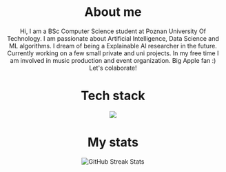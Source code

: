 <div align="center">

# About me

Hi, I am a BSc Computer Science student at Poznan University Of Technology. I am passionate about Artificial Intelligence, Data Science and ML algorithms. I dream of being a Explainable AI researcher in the future. Currently working on a few small private and uni projects. In my free time I am involved in music production and event organization. Big Apple fan :)
Let's colaborate!

# Tech stack

<p align="center">
  <a href="https://skillicons.dev">
    <img src="https://skillicons.dev/icons?i=git,py,cpp,mysql,vim,bash,sklearn,apple" />
  </a>
</p>

# My stats

![GitHub Streak Stats](https://github-readme-streak-stats.herokuapp.com/?user=OgrodowskiJedrzej&theme=dark&hide_border=false)

</div>
